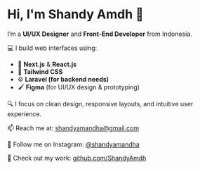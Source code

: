 # Hi, I'm Shandy Amdh 👋

I’m a **UI/UX Designer** and **Front-End Developer** from Indonesia.

💻 I build web interfaces using:

- 🧩 **Next.js** & **React.js**
- 🎨 **Tailwind CSS**
- ⚙️ **Laravel (for backend needs)**
- 🖌️ **Figma** (for UI/UX design & prototyping)

🔍 I focus on clean design, responsive layouts, and intuitive user experience.

📫 Reach me at: shandyamandha@gmail.com

📸 Follow me on Instagram: [@shandyamandha](https://www.instagram.com/shandyamandha/)

📁 Check out my work: [github.com/ShandyAmdh](https://github.com/ShandyAmdh)

